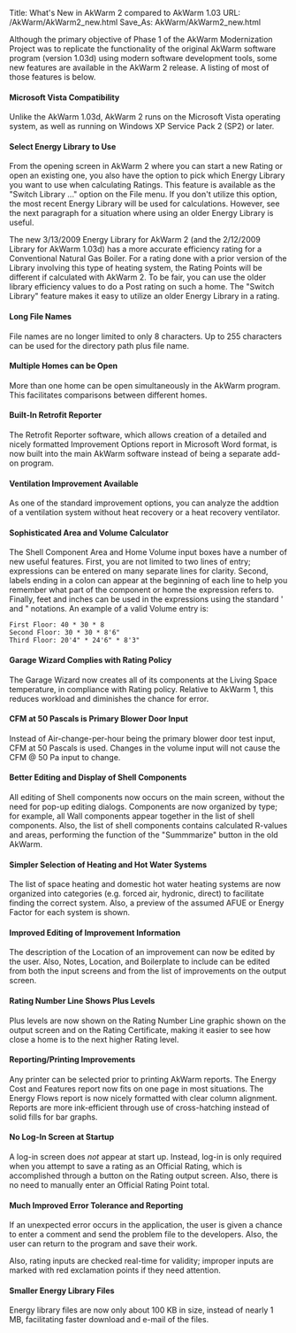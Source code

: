 Title: What's New in AkWarm 2 compared to AkWarm 1.03
URL: /AkWarm/AkWarm2_new.html
Save_As: AkWarm/AkWarm2_new.html

Although the primary objective of Phase 1 of the AkWarm Modernization Project
was to replicate the functionality of the original AkWarm software program
(version 1.03d) using modern software development tools, some new features are
available in the AkWarm 2 release. A listing of most of those features is
below.

#### Microsoft Vista Compatibility

Unlike the AkWarm 1.03d, AkWarm 2 runs on the Microsoft Vista operating
system, as well as running on Windows XP Service Pack 2 (SP2) or later.

#### Select Energy Library to Use

From the opening screen in AkWarm 2 where you can start a new Rating or open
an existing one, you also have the option to pick which Energy Library you
want to use when calculating Ratings. This feature is available as the "Switch
Library ..." option on the File menu. If you don't utilize this option, the
most recent Energy Library will be used for calculations. However, see the
next paragraph for a situation where using an older Energy Library is useful.

The new 3/13/2009 Energy Library for AkWarm 2 (and the 2/12/2009 Library for
AkWarm 1.03d) has a more accurate efficiency rating for a Conventional Natural
Gas Boiler. For a rating done with a prior version of the Library involving
this type of heating system, the Rating Points will be different if calculated
with AkWarm 2. To be fair, you can use the older library efficiency values to
do a Post rating on such a home. The "Switch Library" feature makes it easy to
utilize an older Energy Library in a rating.

#### Long File Names

File names are no longer limited to only 8 characters. Up to 255 characters can be
used for the directory path plus file name.

#### Multiple Homes can be Open

More than one home can be open simultaneously in the AkWarm program. This
facilitates comparisons between different homes.

#### Built-In Retrofit Reporter

The Retrofit Reporter software, which allows creation of a detailed and nicely
formatted Improvement Options report in Microsoft Word format, is now built
into the main AkWarm software instead of being a separate add-on program.

#### Ventilation Improvement Available

As one of the standard improvement options, you can analyze the addtion of a
ventilation system without heat recovery or a heat recovery ventilator.

#### Sophisticated Area and Volume Calculator

The Shell Component Area and Home Volume input boxes have a number of new
useful features. First, you are not limited to two lines of entry; expressions
can be entered on many separate lines for clarity. Second, labels ending in a
colon can appear at the beginning of each line to help you remember what part
of the component or home the expression refers to. Finally, feet and inches
can be used in the expressions using the standard ' and " notations. An
example of a valid Volume entry is:
    
    First Floor: 40 * 30 * 8
    Second Floor: 30 * 30 * 8'6"
    Third Floor: 20'4" * 24'6" * 8'3"

#### Garage Wizard Complies with Rating Policy

The Garage Wizard now creates all of its components at the Living Space
temperature, in compliance with Rating policy. Relative to AkWarm 1, this
reduces workload and diminishes the chance for error.

#### CFM at 50 Pascals is Primary Blower Door Input

Instead of Air-change-per-hour being the primary blower door test input, CFM
at 50 Pascals is used. Changes in the volume input will not cause the CFM @ 50
Pa input to change.

#### Better Editing and Display of Shell Components

All editing of Shell components now occurs on the main screen, without the
need for pop-up editing dialogs. Components are now organized by type; for
example, all Wall components appear together in the list of shell components.
Also, the list of shell components contains calculated R-values and areas,
performing the function of the "Summmarize" button in the old AkWarm.

#### Simpler Selection of Heating and Hot Water Systems

The list of space heating and domestic hot water heating systems are now
organized into categories (e.g. forced air, hydronic, direct) to facilitate
finding the correct system. Also, a preview of the assumed AFUE or Energy
Factor for each system is shown.

#### Improved Editing of Improvement Information

The description of the Location of an improvement can now be edited by the
user. Also, Notes, Location, and Boilerplate to include can be edited from
both the input screens and from the list of improvements on the output screen.

#### Rating Number Line Shows Plus Levels

Plus levels are now shown on the Rating Number Line graphic shown on the
output screen and on the Rating Certificate, making it easier to see how close
a home is to the next higher Rating level.

#### Reporting/Printing Improvements

Any printer can be selected prior to printing AkWarm reports. The Energy Cost
and Features report now fits on one page in most situations. The Energy Flows
report is now nicely formatted with clear column alignment. Reports are more
ink-efficient through use of cross-hatching instead of solid fills for bar
graphs.

#### No Log-In Screen at Startup

A log-in screen does _not_ appear at start up. Instead, log-in is only
required when you attempt to save a rating as an Official Rating, which is
accomplished through a button on the Rating output screen. Also, there is no
need to manually enter an Official Rating Point total.

#### Much Improved Error Tolerance and Reporting

If an unexpected error occurs in the application, the user is given a chance
to enter a comment and send the problem file to the developers. Also, the user
can return to the program and save their work.

Also, rating inputs are checked real-time for validity; improper inputs are
marked with red exclamation points if they need attention.

#### Smaller Energy Library Files

Energy library files are now only about 100 KB in size, instead of nearly 1
MB, facilitating faster download and e-mail of the files.

